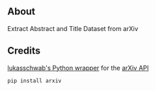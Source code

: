 ## About

Extract Abstract and Title Dataset from arXiv

## Credits
[lukasschwab's Python wrapper](https://github.com/lukasschwab/arxiv.py) for the [arXiv API](http://arxiv.org/help/api/index)
  ```
  pip install arxiv
  ```
